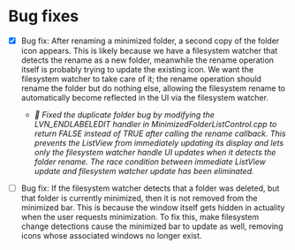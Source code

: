 # Bug fixes
- [x] Bug fix: After renaming a minimized folder, a second copy of the folder icon appears. This is likely because we have a filesystem watcher that detects the rename as a new folder, meanwhile the rename operation itself is probably trying to update the existing icon. We want the filesystem watcher to take care of it; the rename operation should rename the folder but do nothing else, allowing the filesystem rename to automatically become reflected in the UI via the filesystem watcher.
    - *🤖 Fixed the duplicate folder bug by modifying the LVN_ENDLABELEDIT handler in MinimizedFolderListControl.cpp to return FALSE instead of TRUE after calling the rename callback. This prevents the ListView from immediately updating its display and lets only the filesystem watcher handle UI updates when it detects the folder rename. The race condition between immediate ListView update and filesystem watcher update has been eliminated.*

- [ ] Bug fix: If the filesystem watcher detects that a folder was deleted, but that folder is currently minimized, then it is not removed from the minimized bar. This is because the window itself gets hidden in actuality when the user requests minimization. To fix this, make filesystem change detections cause the minimized bar to update as well, removing icons whose associated windows no longer exist.
